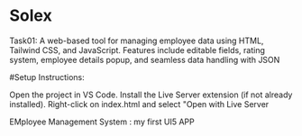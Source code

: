 # Solex
Task01: A web-based tool for managing employee data using HTML, Tailwind CSS, and JavaScript. Features include editable fields, rating system, employee details popup, and seamless data handling with JSON

#Setup Instructions:

Open the project in VS Code.
Install the Live Server extension (if not already installed).
Right-click on index.html and select "Open with Live Server

EMployee Management System : my first UI5 APP
